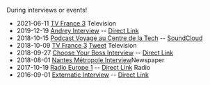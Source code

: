 During interviews or events!

- 2021-06-11 [TV France 3](/external/2021-06-11-france3.md)
<span class="detail-tag">Television</span>
- 2019-12-19 [Andrey Interview](/external/2019-12-19-andrey.md) -- [Direct Link](https://www.youtube.com/watch?v=pxq9e697BpI&list=PLdVDu8iO6zrMurVwGrFR23uw5OtGh4vFx&index=9)
- 2018-10-15 [Podcast Voyage au Centre de la Tech](https://twitter.com/journeytotech/status/1051767851340746753) -- [SoundCloud](https://soundcloud.com/voyageaucentredelatech)
- 2018-10-09 [TV France 3](/external/2018-10-09-france3.md)
[Tweet](https://twitter.com/jlandure/status/1049598578790977536)
<span class="detail-tag">Television</span>
- 2018-09-27 [Choose Your Boss Interview](/external/2018-09-27-cyb.md) -- [Direct Link](https://blog.chooseyourboss.com/2018/09/27/interview-de-lequipe-du-devfest-nantes-2018/)
- 2018-08-01 [Nantes Métropole Interview](/external/2018-08-gdg-innovation-nm-smart-city-plaquette.md)<span class="detail-tag">Newspaper</span>
- 2017-10-19 [Radio Europe 1](/external/2017-10-19-europe1-radio.md) -- [Direct Link](https://www.europe1.fr/emissions/ca-se-passe-chez-vous/ca-se-passe-chez-vous-19102017-3468221)
<span class="detail-tag">Radio</span>
- 2016-09-01 [Externatic Interview](/external/2016-09-01-externatic.md) -- [Direct Link](https://www.externatic.fr/blog/interview-tech-2-julien-landure-822/)
